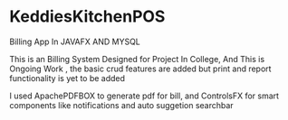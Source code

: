 # KeddiesKitchenPOS
Billing App In JAVAFX AND MYSQL

This is an Billing System Designed for Project In College, And This is Ongoing Work , the basic crud features are added but print and report functionality
is yet to be added

I used ApachePDFBOX to generate pdf for bill, and ControlsFX for smart components like notifications and auto suggetion searchbar
